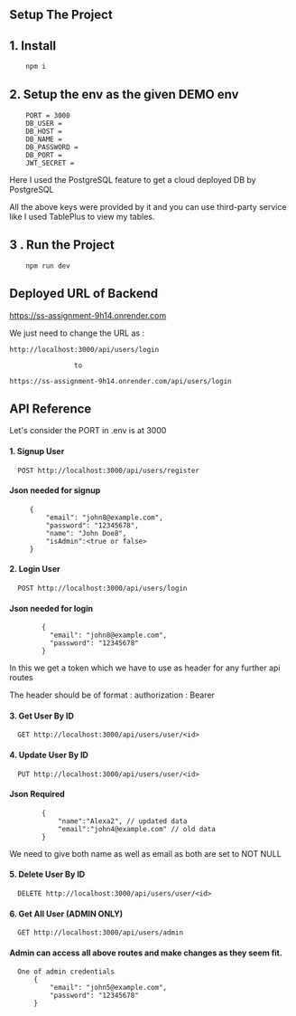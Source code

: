 ## Setup The Project

## 1. Install

```bash
    npm i
```

## 2. Setup the env as the given DEMO env

```http
    PORT = 3000
    DB_USER =
    DB_HOST =
    DB_NAME =
    DB_PASSWORD =
    DB_PORT =
    JWT_SECRET =
```

Here I used the PostgreSQL feature to get a cloud deployed DB by PostgreSQL

All the above keys were provided by it and you can use third-party service like I used TablePlus to view my tables.

## 3 . Run the Project

```http
    npm run dev
```

## Deployed URL of Backend

https://ss-assignment-9h14.onrender.com

We just need to change the URL as :

```http
http://localhost:3000/api/users/login

                to

https://ss-assignment-9h14.onrender.com/api/users/login
```

## API Reference

Let's consider the PORT in .env is at 3000

#### 1. Signup User

```http
  POST http://localhost:3000/api/users/register
```

#### Json needed for signup

```http
     {
         "email": "john8@example.com",
         "password": "12345678",
         "name": "John Doe8",
         "isAdmin":<true or false>
     }
```

#### 2. Login User

```http
  POST http://localhost:3000/api/users/login
```

#### Json needed for login

```http
        {
          "email": "john8@example.com",
          "password": "12345678"
        }
```

In this we get a token which we have to use as header for any further api routes

The header should be of format :
authorization : Bearer <token>

#### 3. Get User By ID

```http
  GET http://localhost:3000/api/users/user/<id>
```

#### 4. Update User By ID

```http
  PUT http://localhost:3000/api/users/user/<id>

```

#### Json Required

```http
        {
            "name":"Alexa2", // updated data
            "email":"john4@example.com" // old data
        }
```

We need to give both name as well as email as both are set to NOT NULL

#### 5. Delete User By ID

```http
  DELETE http://localhost:3000/api/users/user/<id>
```

#### 6. Get All User (ADMIN ONLY)

```http
  GET http://localhost:3000/api/users/admin
```

#### Admin can access all above routes and make changes as they seem fit.

```http
  One of admin credentials
      {
          "email": "john5@example.com",
          "password": "12345678"
      }
```
